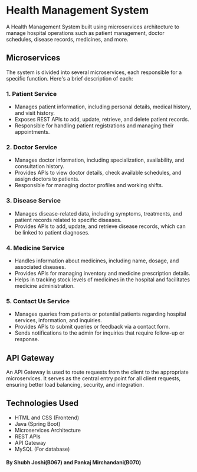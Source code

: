 # Health Management System

A Health Management System built using microservices architecture to manage hospital operations such as patient management, doctor schedules, disease records, medicines, and more.

## Microservices

The system is divided into several microservices, each responsible for a specific function. Here's a brief description of each:

### 1. **Patient Service**
   - Manages patient information, including personal details, medical history, and visit history.
   - Exposes REST APIs to add, update, retrieve, and delete patient records.
   - Responsible for handling patient registrations and managing their appointments.

### 2. **Doctor Service**
   - Manages doctor information, including specialization, availability, and consultation history.
   - Provides APIs to view doctor details, check available schedules, and assign doctors to patients.
   - Responsible for managing doctor profiles and working shifts.

### 3. **Disease Service**
   - Manages disease-related data, including symptoms, treatments, and patient records related to specific diseases.
   - Provides APIs to add, update, and retrieve disease records, which can be linked to patient diagnoses.

### 4. **Medicine Service**
   - Handles information about medicines, including name, dosage, and associated diseases.
   - Provides APIs for managing inventory and medicine prescription details.
   - Helps in tracking stock levels of medicines in the hospital and facilitates medicine administration.

### 5. **Contact Us Service**
   - Manages queries from patients or potential patients regarding hospital services, information, and inquiries.
   - Provides APIs to submit queries or feedback via a contact form.
   - Sends notifications to the admin for inquiries that require follow-up or response.

## API Gateway

An API Gateway is used to route requests from the client to the appropriate microservices. It serves as the central entry point for all client requests, ensuring better load balancing, security, and integration.

## Technologies Used
- HTML and CSS (Frontend)
- Java (Spring Boot)
- Microservices Architecture
- REST APIs
- API Gateway
- MySQL (For database)

#### By Shubh Joshi(B067) and Pankaj Mirchandani(B070)
